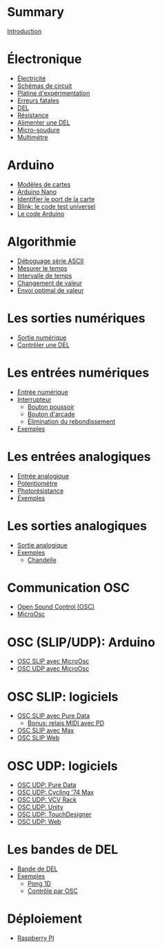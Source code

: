 # Summary

[Introduction](./introduction.md)

# Électronique
- [Électricité](./electricite.md)
- [Schémas de circuit](./schemas_circuit.md)
- [Platine d'expérimentation](./platine_experimentation.md)
- [Erreurs fatales](./erreurs_fatales.md)
- [DEL](./del.md)
- [Résistance](./resistance.md)
- [Alimenter une DEL](./alimenter_del.md)
- [Micro-soudure](./micro-soudure/micro-soudure.md)
- [Multimètre](./multimetre.md)

# Arduino
- [Modèles de cartes](./arduino_cartes.md)
- [Arduino Nano](./arduino_nano.md)
- [Identifier le port de la carte](./arduino_port.md)
- [Blink: le code test universel](./arduino-ide_test_blink.md)
- [Le code Arduino](./arduino_code.md)

# Algorithmie
- [Déboguage série ASCII](./arduino_deboguer.md)
- [Mesurer le temps](./arduino_millis.md)
- [Intervalle de temps](./intervalle.md)
- [Changement de valeur](./changement.md)
- [Envoi optimal de valeur](./envoie_valeur.md)

# Les sorties numériques
- [Sortie numérique](./sortie_numerique/sortie_numerique.md)
- [Contrôler une DEL](./arduino_exemple_del.md)

# Les entrées numériques
- [Entrée numérique](./entree_numerique/entree_numerique.md)
- [Interrupteur](./interrupteur.md)
   - [Bouton poussoir](./bouton_poussoir.md)
   - [Bouton d'arcade](./bouton_arcade.md)
   - [Élimination du rebondissement]()
- [Exemples](./controle_sortie_num_par_entree_num.md)

# Les entrées analogiques
- [Entrée analogique](./entree_analogique/entree_analogique.md)
- [Potentiomètre](./potentiometre/potentiometre.md)
- [Photorésistance](./photoresistance/photoresistance.md)
- [Exemples](./controle_sortie_par_entree_analogique.md)

# Les sorties analogiques
- [Sortie analogique](./sortie_analogique/sortie_analogique.md)
- [Exemples]()
   - [Chandelle](./chandelle/chandelle.md)

# Communication OSC
- [Open Sound Control (OSC)](./osc/osc.md)
- [MicroOsc](./microosc/microosc.md)

# OSC (SLIP/UDP): Arduino
- [OSC SLIP avec MicroOsc](./osc_slip/osc_slip.md)
- [OSC UDP avec MicroOsc](./osc_udp/osc_udp.md)

# OSC SLIP: logiciels
- [OSC SLIP avec Pure Data](./pd/osc_slip.md)
   - [Bonus: relais MIDI avec PD](./pd/relais_osc_slip_midi.md)
- [OSC SLIP avec Max](./max/max_osc_slip.md)
- [OSC SLIP Web](./osc_slip_web/osc_slip_web.md)

# OSC UDP: logiciels
- [OSC UDP: Pure Data]()
- [OSC UDP: Cycling '74 Max]()
- [OSC UDP: VCV Rack](./vcv_rack/vcv_rack_osc.md)
- [OSC UDP: Unity](./osc_udp_unity/osc_udp_unity.md)
- [OSC UDP: TouchDesigner]()
- [OSC UDP: Web]()

# Les bandes de DEL
- [Bande de DEL](./bande_del/bande_del.md)
- [Exemples]()
   - [Pong 1D](./pong_1d/pong_1d.md)
   - [Contrôle par OSC](./bande_del_osc/bande_del_osc.md)
   
# Déploiement
- [Raspberry PI]()